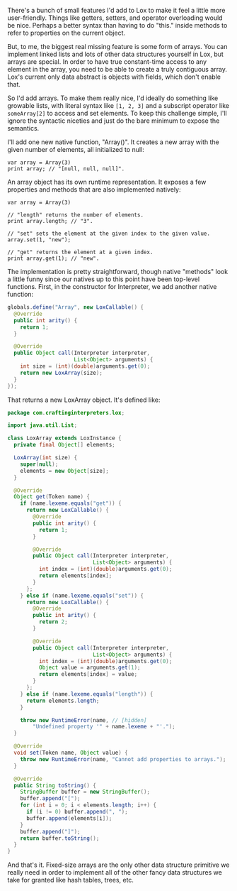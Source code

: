 There's a bunch of small features I'd add to Lox to make it feel a little more
user-friendly. Things like getters, setters, and operator overloading would be
nice. Perhaps a better syntax than having to do "this." inside methods to refer
to properties on the current object.

But, to me, the biggest real missing feature is some form of arrays. You can
implement linked lists and lots of other data structures yourself in Lox, but
arrays are special. In order to have true constant-time access to any element in
the array, you need to be able to create a truly contiguous array. Lox's current
only data abstract is objects with fields, which don't enable that.

So I'd add arrays. To make them really nice, I'd ideally do something like
growable lists, with literal syntax like `[1, 2, 3]` and a subscript operator
like `someArray[2]` to access and set elements. To keep this challenge simple,
I'll ignore the syntactic niceties and just do the bare minimum to expose the
semantics.

I'll add one new native function, "Array()". It creates a new array with the
given number of elements, all initialized to null:

```lox
var array = Array(3)
print array; // "[null, null, null]".
```

An array object has its own runtime representation. It exposes a few properties
and methods that are also implemented natively:

```lox
var array = Array(3)

// "length" returns the number of elements.
print array.length; // "3".

// "set" sets the element at the given index to the given value.
array.set(1, "new");

// "get" returns the element at a given index.
print array.get(1); // "new".
```

The implementation is pretty straightforward, though native "methods" look a
little funny since our natives up to this point have been top-level functions.
First, in the constructor for Interpreter, we add another native function:

```java
globals.define("Array", new LoxCallable() {
  @Override
  public int arity() {
    return 1;
  }

  @Override
  public Object call(Interpreter interpreter,
                     List<Object> arguments) {
    int size = (int)(double)arguments.get(0);
    return new LoxArray(size);
  }
});
```

That returns a new LoxArray object. It's defined like:

```java
package com.craftinginterpreters.lox;

import java.util.List;

class LoxArray extends LoxInstance {
  private final Object[] elements;

  LoxArray(int size) {
    super(null);
    elements = new Object[size];
  }

  @Override
  Object get(Token name) {
    if (name.lexeme.equals("get")) {
      return new LoxCallable() {
        @Override
        public int arity() {
          return 1;
        }

        @Override
        public Object call(Interpreter interpreter,
                           List<Object> arguments) {
          int index = (int)(double)arguments.get(0);
          return elements[index];
        }
      };
    } else if (name.lexeme.equals("set")) {
      return new LoxCallable() {
        @Override
        public int arity() {
          return 2;
        }

        @Override
        public Object call(Interpreter interpreter,
                           List<Object> arguments) {
          int index = (int)(double)arguments.get(0);
          Object value = arguments.get(1);
          return elements[index] = value;
        }
      };
    } else if (name.lexeme.equals("length")) {
      return elements.length;
    }

    throw new RuntimeError(name, // [hidden]
        "Undefined property '" + name.lexeme + "'.");
  }

  @Override
  void set(Token name, Object value) {
    throw new RuntimeError(name, "Cannot add properties to arrays.");
  }

  @Override
  public String toString() {
    StringBuffer buffer = new StringBuffer();
    buffer.append("[");
    for (int i = 0; i < elements.length; i++) {
      if (i != 0) buffer.append(", ");
      buffer.append(elements[i]);
    }
    buffer.append("]");
    return buffer.toString();
  }
}
```

And that's it. Fixed-size arrays are the only other data structure primitive we
really need in order to implement all of the other fancy data structures we take
for granted like hash tables, trees, etc.
